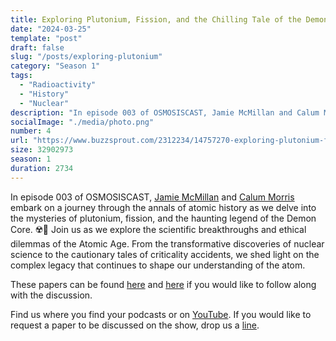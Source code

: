 ```yaml
---
title: Exploring Plutonium, Fission, and the Chilling Tale of the Demon Core! ☢️📜
date: "2024-03-25"
template: "post"
draft: false
slug: "/posts/exploring-plutonium"
category: "Season 1"
tags:
  - "Radioactivity"
  - "History"
  - "Nuclear"
description: "In episode 003 of OSMOSISCAST, Jamie McMillan and Calum Morris embark on a journey through the annals of atomic history as we delve into the mysteries of plutonium, fission, and the haunting legend of the Demon Core."
socialImage: "./media/photo.png"
number: 4
url: "https://www.buzzsprout.com/2312234/14757270-exploring-plutonium-fission-and-the-chilling-tale-of-the-demon-core.mp3"
size: 32902973
season: 1
duration: 2734
---
```


In episode 003 of OSMOSISCAST, [Jamie McMillan](https://www.linkedin.com/in/jamie-mcmillan-metrology/) and [Calum Morris](https://www.linkedin.com/in/calum-morris-7015a028b/) embark on a journey through the annals of atomic history as we delve into the mysteries of plutonium, fission, and the haunting legend of the Demon Core. ☢️📜 Join us as we explore the scientific breakthroughs and ethical dilemmas of the Atomic Age. From the transformative discoveries of nuclear science to the cautionary tales of criticality accidents, we shed light on the complex legacy that continues to shape our understanding of the atom.

These papers can be found [here](https://journals.aps.org/pr/pdf/10.1103/PhysRev.69.367) and [here](https://journals.aps.org/pr/pdf/10.1103/PhysRev.70.555) if you would like to follow along with the discussion.

Find us where you find your podcasts or on [YouTube](https://www.youtube.com/@Osmosiscast). If you would like to request a paper to be discussed on the show, drop us a [line](mailto:osmosiscast@gmail.com?subject=Osmosis%20Cast%20|%20Episode%20Suggestion).

